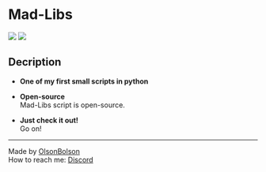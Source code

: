 # Mad-Libs
![](https://img.shields.io/github/license/OlsonBolson-py/Mad-Libs)
![](https://img.shields.io/github/last-commit/OlsonBolson-py/Mad-Libs)

## Decription
- **One of my first small scripts in python** <br>

- **Open-source** <br>
Mad-Libs script is open-source.

- **Just check it out!** <br>
Go on!
***
Made by [OlsonBolson](https://github.com/OlsonBolson-py) <br> 
How to reach me: [Discord](https://discord.com/users/444131047316389888)
